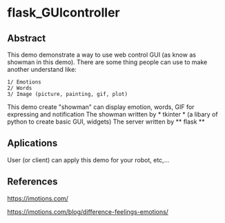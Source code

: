# flask_GUIcontroller

## Abstract

This demo demonstrate a way to use web control GUI (as know as showman in this demo).
There are some thing people can use to make another understand like:

	1/ Emotions
	2/ Words
	3/ Image (picture, painting, gif, plot)

This demo create "showman" can display emotion, words, GIF for expressing and notification
The showman written by * tkinter * (a libary of python to create basic GUI, widgets)
The server written by ** flask ** 

## Aplications

User (or client) can apply this demo for your robot, etc,...

## References

https://imotions.com/

https://imotions.com/blog/difference-feelings-emotions/

